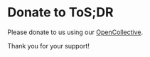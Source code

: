 [//]: <> (TITLE: "Donate")
# Donate to ToS;DR

Please donate to us using our [OpenCollective](https://opencollective.com/tosdr).

Thank you for your support!